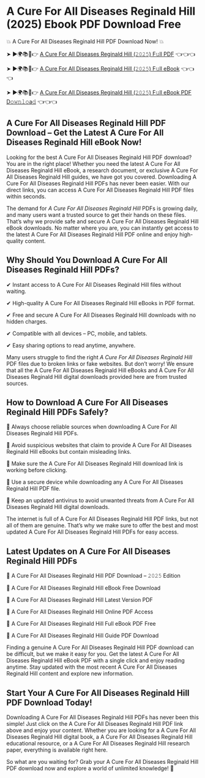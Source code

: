 # A Cure For All Diseases Reginald Hill (2025) Ebook PDF Download Free

💥 A Cure For All Diseases Reginald Hill PDF Download Now! 💥

➤ ►🌍📚📱👉 [A Cure For All Diseases Reginald Hill (𝟸𝟶𝟸𝟻) F𝚞ll PDF](https://getpdf.xyz/a-cure-for-all-diseases-reginald-hill) 👈👈👈


➤ ►🌍📚📱👉 [A Cure For All Diseases Reginald Hill (𝟸𝟶𝟸𝟻) F𝚞ll eBook](https://getpdf.xyz/a-cure-for-all-diseases-reginald-hill) 👈👈👈


➤ ►🌍📚📱👉 [A Cure For All Diseases Reginald Hill (𝟸𝟶𝟸𝟻) F𝚞ll eBook PDF D𝚘𝚠𝚗𝚕𝚘a𝚍](https://getpdf.xyz/a-cure-for-all-diseases-reginald-hill) 👈👈👈


## A Cure For All Diseases Reginald Hill PDF Download – Get the Latest A Cure For All Diseases Reginald Hill eBook Now!

Looking for the best A Cure For All Diseases Reginald Hill PDF download? You are in the right place! Whether you need the latest A Cure For All Diseases Reginald Hill eBook, a research document, or exclusive A Cure For All Diseases Reginald Hill guides, we have got you covered. Downloading A Cure For All Diseases Reginald Hill PDFs has never been easier. With our direct links, you can access A Cure For All Diseases Reginald Hill PDF files within seconds.

The demand for *A Cure For All Diseases Reginald Hill* PDFs is growing daily, and many users want a trusted source to get their hands on these files. That’s why we provide safe and secure A Cure For All Diseases Reginald Hill eBook downloads. No matter where you are, you can instantly get access to the latest A Cure For All Diseases Reginald Hill PDF online and enjoy high-quality content.

## Why Should You Download A Cure For All Diseases Reginald Hill PDFs?

✔ Instant access to A Cure For All Diseases Reginald Hill files without waiting.

✔ High-quality A Cure For All Diseases Reginald Hill eBooks in PDF format.

✔ Free and secure A Cure For All Diseases Reginald Hill downloads with no hidden charges.

✔ Compatible with all devices – PC, mobile, and tablets.

✔ Easy sharing options to read anytime, anywhere.

Many users struggle to find the right *A Cure For All Diseases Reginald Hill* PDF files due to broken links or fake websites. But don’t worry! We ensure that all the A Cure For All Diseases Reginald Hill eBooks and A Cure For All Diseases Reginald Hill digital downloads provided here are from trusted sources.

## How to Download A Cure For All Diseases Reginald Hill PDFs Safely?

📌 Always choose reliable sources when downloading A Cure For All Diseases Reginald Hill PDFs.

📌 Avoid suspicious websites that claim to provide A Cure For All Diseases Reginald Hill eBooks but contain misleading links.

📌 Make sure the A Cure For All Diseases Reginald Hill download link is working before clicking.

📌 Use a secure device while downloading any A Cure For All Diseases Reginald Hill PDF file.

📌 Keep an updated antivirus to avoid unwanted threats from A Cure For All Diseases Reginald Hill digital downloads.

The internet is full of A Cure For All Diseases Reginald Hill PDF links, but not all of them are genuine. That’s why we make sure to offer the best and most updated A Cure For All Diseases Reginald Hill PDFs for easy access.

## Latest Updates on A Cure For All Diseases Reginald Hill PDFs

🔹 A Cure For All Diseases Reginald Hill PDF Download – 𝟸𝟶𝟸𝟻 Edition

🔹 A Cure For All Diseases Reginald Hill eBook Free Download

🔹 A Cure For All Diseases Reginald Hill Latest Version PDF

🔹 A Cure For All Diseases Reginald Hill Online PDF Access

🔹 A Cure For All Diseases Reginald Hill Full eBook PDF Free

🔹 A Cure For All Diseases Reginald Hill Guide PDF Download

Finding a genuine A Cure For All Diseases Reginald Hill PDF download can be difficult, but we make it easy for you. Get the latest A Cure For All Diseases Reginald Hill eBook PDF with a single click and enjoy reading anytime. Stay updated with the most recent A Cure For All Diseases Reginald Hill content and explore new information.

## Start Your A Cure For All Diseases Reginald Hill PDF Download Today!

Downloading A Cure For All Diseases Reginald Hill PDFs has never been this simple! Just click on the A Cure For All Diseases Reginald Hill PDF link above and enjoy your content. Whether you are looking for a A Cure For All Diseases Reginald Hill digital book, a A Cure For All Diseases Reginald Hill educational resource, or a A Cure For All Diseases Reginald Hill research paper, everything is available right here.

So what are you waiting for? Grab your A Cure For All Diseases Reginald Hill PDF download now and explore a world of unlimited knowledge! 🚀
